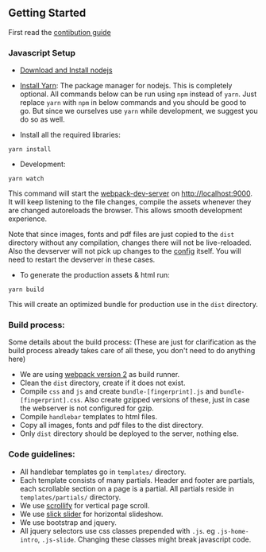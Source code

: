## Getting Started

  First read the [contibution guide](CONTRIBUTING.md)

### Javascript Setup

* [Download and Install nodejs](https://nodejs.org/en/)

* [Install Yarn](https://yarnpkg.com/lang/en/docs/install/): The package manager for nodejs.
  This is completely optional. All commands below can be run using `npm` instead of `yarn`.
  Just replace `yarn` with `npm` in below commands and you should be good to go.
  But since we ourselves use `yarn` while development, we suggest you do so as well.

* Install all the required libraries:

```shell
yarn install
```

* Development:

```
yarn watch
```

This command will start the [webpack-dev-server](https://webpack.js.org/configuration/dev-server/)
on [http://localhost:9000](http://localhost:9000). It will keep listening to the file changes,
compile the assets whenever they are changed autoreloads the browser.
This allows smooth development experience.

Note that since images, fonts and pdf files are just copied to the `dist` directory
without any compilation, changes there will not be live-reloaded.
Also the devserver will not pick up changes to the [config](https://vault.cybrilla.com/smartron/smartron-web/blob/master/webpack.config.js) itself.
You will need to restart the devserver in these cases.


* To generate the production assets & html run:

```shell
yarn build
```

This will create an optimized bundle for production use in the `dist` directory.


### Build process:

Some details about the build process:
(These are just for clarification as the build process already takes care of all
these, you don't need to do anything here)

* We are using [webpack version 2](https://webpack.js.org/) as build runner.
* Clean the `dist` directory, create if it does not exist.
* Compile `css` and `js` and create `bundle-[fingerprint].js` and `bundle-[fingerprint].css`.
  Also create gzipped versions of these, just in case the webserver is not configured for gzip.
* Compile `handlebar` templates to html files.
* Copy all images, fonts and pdf files to the dist directory.
* Only `dist` directory should be deployed to the server, nothing else.

### Code guidelines:

* All handlebar templates go in `templates/` directory.
* Each template consists of many partials. Header and footer are partials, each scrollable section on a page is a partial.
  All partials reside in `templates/partials/` directory.
* We use [scrollify](https://projects.lukehaas.me/scrollify/) for vertical page scroll.
* We use [slick slider](kenwheeler.github.io/slick/) for horizontal slideshow.
* We use bootstrap and jquery.
* All jquery selectors use css classes prepended with `.js`. eg `.js-home-intro`, `.js-slide`.
  Changing these classes might break javascript code.

